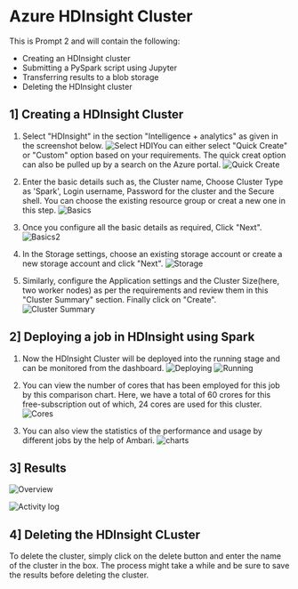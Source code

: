 # Azure HDInsight Cluster

This is Prompt 2 and will contain the following:
* Creating an HDInsight cluster
* Submitting a PySpark script using Jupyter
* Transferring results to a blob storage
* Deleting the HDInsight cluster

## 1] Creating a HDInsight Cluster
1. Select "HDInsight" in the section "Intelligence + analytics" as given in the screenshot below. ![Select HDI](https://raw.githubusercontent.com/KAMS35/Azure-HDInsight-Cluster/master/screenshots/1.select%20HDInsight%20cluster.png)You can either select "Quick Create" or "Custom" option based on your requirements. The quick creat option can also be pulled up by a search on the Azure portal. ![Quick Create](https://raw.githubusercontent.com/KAMS35/Azure-HDInsight-Cluster/master/screenshots/1.a.quick%20create.png)

2. Enter the basic details such as, the Cluster name, Choose Cluster Type as 'Spark', Login username, Password for the cluster and the Secure shell. You can choose the existing resource group or creat a new one in this step. ![Basics](https://raw.githubusercontent.com/KAMS35/Azure-HDInsight-Cluster/master/screenshots/2.%20enter%20details.png) 

3. Once you configure all the basic details as required, Click "Next".  ![Basics2](https://raw.githubusercontent.com/KAMS35/Azure-HDInsight-Cluster/master/screenshots/3.%20basics%20details.png)

4. In the Storage settings, choose an existing storage account or create a new storage account and click "Next". ![Storage](https://raw.githubusercontent.com/KAMS35/Azure-HDInsight-Cluster/master/screenshots/4.%20storage%20details.png)

5. Similarly, configure the Application settings and the Cluster Size(here, two worker nodes) as per the requirements and review them in this "Cluster Summary" section. Finally click on "Create". ![Cluster Summary](https://raw.githubusercontent.com/KAMS35/Azure-HDInsight-Cluster/master/screenshots/5.%20summary%20of%20details.png)

## 2] Deploying a job in HDInsight using Spark
1. Now the HDInsight Cluster will be deployed into the running stage and can be monitored from the dashboard. ![Deploying](https://raw.githubusercontent.com/KAMS35/Azure-HDInsight-Cluster/master/screenshots/6.%20Deploying%20HDInsight.png)  ![Running](https://raw.githubusercontent.com/KAMS35/Azure-HDInsight-Cluster/master/screenshots/7.%20HDI%20running.png)

2. You can view the number of cores that has been employed for this job by this comparison chart. Here, we have a total of 60 crores for this free-subscription out of which, 24 cores are used for this cluster. ![Cores](https://raw.githubusercontent.com/KAMS35/Azure-HDInsight-Cluster/master/screenshots/8.%20cores.png) 

3. You can also view the statistics of the performance and usage by different jobs by the help of Ambari. ![charts](https://raw.githubusercontent.com/KAMS35/Azure-HDInsight-Cluster/master/screenshots/9.%20charts.png)

## 3] Results
![Overview](https://raw.githubusercontent.com/KAMS35/Azure-HDInsight-Cluster/master/screenshots/10.%20results.png)

![Activity log](https://raw.githubusercontent.com/KAMS35/Azure-HDInsight-Cluster/master/screenshots/11.%20activity%20log.png)

## 4] Deleting the HDInsight CLuster
To delete the cluster, simply click on the delete button and enter the name of the cluster in the box. The process might take a while and be sure to save the results before deleting the cluster. 


 
